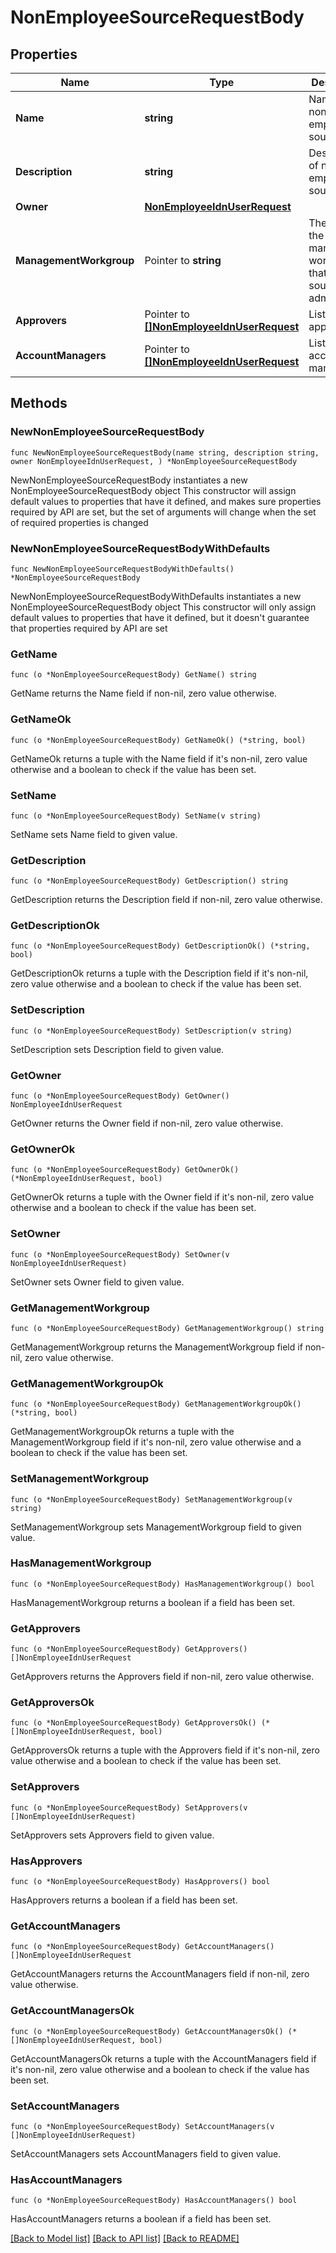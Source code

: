 # NonEmployeeSourceRequestBody

## Properties

Name | Type | Description | Notes
------------ | ------------- | ------------- | -------------
**Name** | **string** | Name of non-employee source. | 
**Description** | **string** | Description of non-employee source. | 
**Owner** | [**NonEmployeeIdnUserRequest**](NonEmployeeIdnUserRequest.md) |  | 
**ManagementWorkgroup** | Pointer to **string** | The ID for the management workgroup that contains source sub-admins | [optional] 
**Approvers** | Pointer to [**[]NonEmployeeIdnUserRequest**](NonEmployeeIdnUserRequest.md) | List of approvers. | [optional] 
**AccountManagers** | Pointer to [**[]NonEmployeeIdnUserRequest**](NonEmployeeIdnUserRequest.md) | List of account managers. | [optional] 

## Methods

### NewNonEmployeeSourceRequestBody

`func NewNonEmployeeSourceRequestBody(name string, description string, owner NonEmployeeIdnUserRequest, ) *NonEmployeeSourceRequestBody`

NewNonEmployeeSourceRequestBody instantiates a new NonEmployeeSourceRequestBody object
This constructor will assign default values to properties that have it defined,
and makes sure properties required by API are set, but the set of arguments
will change when the set of required properties is changed

### NewNonEmployeeSourceRequestBodyWithDefaults

`func NewNonEmployeeSourceRequestBodyWithDefaults() *NonEmployeeSourceRequestBody`

NewNonEmployeeSourceRequestBodyWithDefaults instantiates a new NonEmployeeSourceRequestBody object
This constructor will only assign default values to properties that have it defined,
but it doesn't guarantee that properties required by API are set

### GetName

`func (o *NonEmployeeSourceRequestBody) GetName() string`

GetName returns the Name field if non-nil, zero value otherwise.

### GetNameOk

`func (o *NonEmployeeSourceRequestBody) GetNameOk() (*string, bool)`

GetNameOk returns a tuple with the Name field if it's non-nil, zero value otherwise
and a boolean to check if the value has been set.

### SetName

`func (o *NonEmployeeSourceRequestBody) SetName(v string)`

SetName sets Name field to given value.


### GetDescription

`func (o *NonEmployeeSourceRequestBody) GetDescription() string`

GetDescription returns the Description field if non-nil, zero value otherwise.

### GetDescriptionOk

`func (o *NonEmployeeSourceRequestBody) GetDescriptionOk() (*string, bool)`

GetDescriptionOk returns a tuple with the Description field if it's non-nil, zero value otherwise
and a boolean to check if the value has been set.

### SetDescription

`func (o *NonEmployeeSourceRequestBody) SetDescription(v string)`

SetDescription sets Description field to given value.


### GetOwner

`func (o *NonEmployeeSourceRequestBody) GetOwner() NonEmployeeIdnUserRequest`

GetOwner returns the Owner field if non-nil, zero value otherwise.

### GetOwnerOk

`func (o *NonEmployeeSourceRequestBody) GetOwnerOk() (*NonEmployeeIdnUserRequest, bool)`

GetOwnerOk returns a tuple with the Owner field if it's non-nil, zero value otherwise
and a boolean to check if the value has been set.

### SetOwner

`func (o *NonEmployeeSourceRequestBody) SetOwner(v NonEmployeeIdnUserRequest)`

SetOwner sets Owner field to given value.


### GetManagementWorkgroup

`func (o *NonEmployeeSourceRequestBody) GetManagementWorkgroup() string`

GetManagementWorkgroup returns the ManagementWorkgroup field if non-nil, zero value otherwise.

### GetManagementWorkgroupOk

`func (o *NonEmployeeSourceRequestBody) GetManagementWorkgroupOk() (*string, bool)`

GetManagementWorkgroupOk returns a tuple with the ManagementWorkgroup field if it's non-nil, zero value otherwise
and a boolean to check if the value has been set.

### SetManagementWorkgroup

`func (o *NonEmployeeSourceRequestBody) SetManagementWorkgroup(v string)`

SetManagementWorkgroup sets ManagementWorkgroup field to given value.

### HasManagementWorkgroup

`func (o *NonEmployeeSourceRequestBody) HasManagementWorkgroup() bool`

HasManagementWorkgroup returns a boolean if a field has been set.

### GetApprovers

`func (o *NonEmployeeSourceRequestBody) GetApprovers() []NonEmployeeIdnUserRequest`

GetApprovers returns the Approvers field if non-nil, zero value otherwise.

### GetApproversOk

`func (o *NonEmployeeSourceRequestBody) GetApproversOk() (*[]NonEmployeeIdnUserRequest, bool)`

GetApproversOk returns a tuple with the Approvers field if it's non-nil, zero value otherwise
and a boolean to check if the value has been set.

### SetApprovers

`func (o *NonEmployeeSourceRequestBody) SetApprovers(v []NonEmployeeIdnUserRequest)`

SetApprovers sets Approvers field to given value.

### HasApprovers

`func (o *NonEmployeeSourceRequestBody) HasApprovers() bool`

HasApprovers returns a boolean if a field has been set.

### GetAccountManagers

`func (o *NonEmployeeSourceRequestBody) GetAccountManagers() []NonEmployeeIdnUserRequest`

GetAccountManagers returns the AccountManagers field if non-nil, zero value otherwise.

### GetAccountManagersOk

`func (o *NonEmployeeSourceRequestBody) GetAccountManagersOk() (*[]NonEmployeeIdnUserRequest, bool)`

GetAccountManagersOk returns a tuple with the AccountManagers field if it's non-nil, zero value otherwise
and a boolean to check if the value has been set.

### SetAccountManagers

`func (o *NonEmployeeSourceRequestBody) SetAccountManagers(v []NonEmployeeIdnUserRequest)`

SetAccountManagers sets AccountManagers field to given value.

### HasAccountManagers

`func (o *NonEmployeeSourceRequestBody) HasAccountManagers() bool`

HasAccountManagers returns a boolean if a field has been set.


[[Back to Model list]](../README.md#documentation-for-models) [[Back to API list]](../README.md#documentation-for-api-endpoints) [[Back to README]](../README.md)


